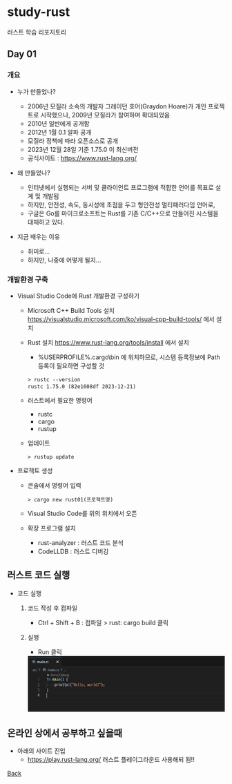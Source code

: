 # study-rust
러스트 학습 리포지토리

## Day 01

### 개요
- 누가 만들었나?
	- 2006년 모질라 소속의 개발자 그레이던 호어(Graydon Hoare)가 개인 프로젝트로 시작했으나, 2009년 모질라가 참여하며 확대되었음
	- 2010년 일반에게 공개함
	- 2012년 1월 0.1 알파 공개
	- 모질라 정책에 따라 오픈소스로 공개
	- 2023년 12월 28일 기준 1.75.0 이 최신버전
	- 공식사이트 : https://www.rust-lang.org/ 

- 왜 만들었나?
	- 인터넷에서 실행되는 서버 및 클라이언트 프로그램에 적합한 언어를 목표로 설계 및 개발됨
	- 하지만, 안전성, 속도, 동시성에 초점을 두고 형안전성 멀티패러다임 언어로,
	- 구글은 Go를 마이크로소프트는 Rust를 기존 C/C++으로 만들어진 시스템을 대체하고 있다.

- 지금 배우는 이유
	- 취미로...
	- 하지만, 나중에 어떻게 될지...

### 개발환경 구축
- Visual Studio Code에 Rust 개발환경 구성하기
	- Microsoft C++ Build Tools 설치
		https://visualstudio.microsoft.com/ko/visual-cpp-build-tools/ 에서 설치
	- Rust 설치
		https://www.rust-lang.org/tools/install 에서 설치

		- %USERPROFILE%\.cargo\bin 에 위치하므로, 시스템 등록정보에 Path 등록이 필요하면 구성할 것

		```shell
		> rustc --version
		rustc 1.75.0 (82e1608df 2023-12-21)
		```
	- 러스트에서 필요한 명령어
		- rustc
		- cargo
		- rustup

	- 업데이트 
		```shell
		> rustup update
		``` 

- 프로젝트 생성

	- 콘솔에서 명령어 입력
		```shell
		> cargo new rust01(프로젝트명)
		```

	- Visual Studio Code를 위의 위치에서 오픈

	- 확장 프로그램 설치
		- rust-analyzer : 러스트 코드 분석
		- CodeLLDB : 러스트 디버깅

## 러스트 코드 실행
- 코드 실행
	1. 코드 작성 후 컴파일

		- Ctrl + Shift + B : 컴파일 > rust: cargo build 클릭
	
	2. 실행

		- Run 클릭

		<img src="https://raw.githubusercontent.com/hugoMGSung/study-rust/main/Images/rust_0001.png" width="600">

## 온라인 상에서 공부하고 싶을때
- 아래의 사이트 진입
	- https://play.rust-lang.org/ 러스트 플레이그라운드 사용해되 됨!!


[Back](https://github.com/hugoMGSung/study-rust/blob/main/README.md)